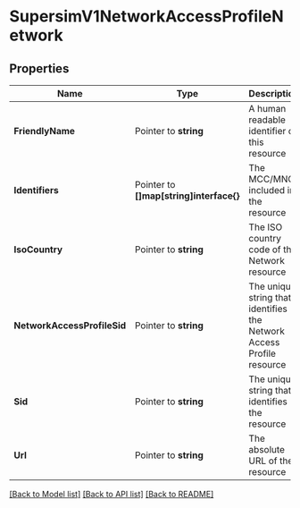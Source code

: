 # SupersimV1NetworkAccessProfileNetwork

## Properties

Name | Type | Description | Notes
------------ | ------------- | ------------- | -------------
**FriendlyName** | Pointer to **string** | A human readable identifier of this resource |
**Identifiers** | Pointer to **[]map[string]interface{}** | The MCC/MNCs included in the resource |
**IsoCountry** | Pointer to **string** | The ISO country code of the Network resource |
**NetworkAccessProfileSid** | Pointer to **string** | The unique string that identifies the Network Access Profile resource |
**Sid** | Pointer to **string** | The unique string that identifies the resource |
**Url** | Pointer to **string** | The absolute URL of the resource |

[[Back to Model list]](../README.md#documentation-for-models) [[Back to API list]](../README.md#documentation-for-api-endpoints) [[Back to README]](../README.md)


